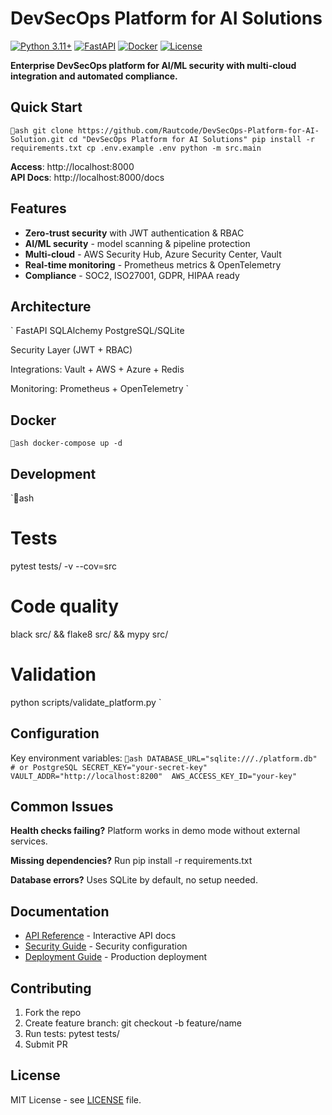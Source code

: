 ﻿# DevSecOps Platform for AI Solutions

[![Python 3.11+](https://img.shields.io/badge/Python-3.11+-blue)]()
[![FastAPI](https://img.shields.io/badge/FastAPI-Latest-009688)]()
[![Docker](https://img.shields.io/badge/Docker-Ready-2496ED)]()
[![License](https://img.shields.io/badge/License-MIT-yellow)](LICENSE)

**Enterprise DevSecOps platform for AI/ML security with multi-cloud integration and automated compliance.**

##  Quick Start

`ash
git clone https://github.com/Rautcode/DevSecOps-Platform-for-AI-Solution.git
cd "DevSecOps Platform for AI Solutions"
pip install -r requirements.txt
cp .env.example .env
python -m src.main
`

 **Access**: http://localhost:8000  
 **API Docs**: http://localhost:8000/docs

##  Features

-  **Zero-trust security** with JWT authentication & RBAC
-  **AI/ML security** - model scanning & pipeline protection  
-  **Multi-cloud** - AWS Security Hub, Azure Security Center, Vault
-  **Real-time monitoring** - Prometheus metrics & OpenTelemetry
-  **Compliance** - SOC2, ISO27001, GDPR, HIPAA ready

##  Architecture

`
FastAPI  SQLAlchemy  PostgreSQL/SQLite
    
Security Layer (JWT + RBAC)
    
Integrations: Vault + AWS + Azure + Redis
    
Monitoring: Prometheus + OpenTelemetry
`

##  Docker

`ash
docker-compose up -d
`

##  Development

`ash
# Tests
pytest tests/ -v --cov=src

# Code quality
black src/ && flake8 src/ && mypy src/

# Validation
python scripts/validate_platform.py
`

##  Configuration

Key environment variables:
`ash
DATABASE_URL="sqlite:///./platform.db"  # or PostgreSQL
SECRET_KEY="your-secret-key"
VAULT_ADDR="http://localhost:8200" 
AWS_ACCESS_KEY_ID="your-key"
`

##  Common Issues

**Health checks failing?** Platform works in demo mode without external services.

**Missing dependencies?** Run pip install -r requirements.txt

**Database errors?** Uses SQLite by default, no setup needed.

##  Documentation

- [API Reference](http://localhost:8000/docs) - Interactive API docs
- [Security Guide](docs/security.md) - Security configuration
- [Deployment Guide](docs/deployment.md) - Production deployment

##  Contributing

1. Fork the repo
2. Create feature branch: git checkout -b feature/name
3. Run tests: pytest tests/
4. Submit PR

##  License

MIT License - see [LICENSE](LICENSE) file.
